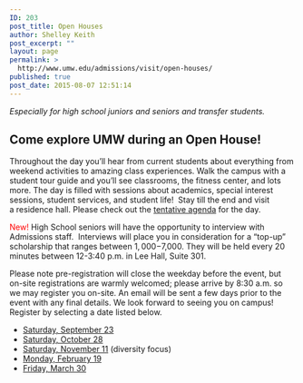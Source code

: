 ```yaml
---
ID: 203
post_title: Open Houses
author: Shelley Keith
post_excerpt: ""
layout: page
permalink: >
  http://www.umw.edu/admissions/visit/open-houses/
published: true
post_date: 2015-08-07 12:51:14
---
```

<em>Especially for high school juniors and seniors and transfer students.</em>
<h2>Come explore UMW during an Open House!</h2>
Throughout the day you’ll hear from current students about everything from weekend activities to amazing class experiences. Walk the campus with a student tour guide and you’ll see classrooms, the fitness center, and lots more. The day is filled with sessions about academics, special interest sessions, student services, and student life!  Stay till the end and visit a residence hall. Please check out the <a href="http://www.umw.edu/admissions/wp-content/uploads/sites/6/2015/08/Tentative-Agenda-Fall-2017.pdf">tentative agenda</a> for the day.

<span style="color: #ff0000">New!</span> High School seniors will have the opportunity to interview with Admissions staff.  Interviews will place you in consideration for a “top-up” scholarship that ranges between $1,000-$7,000. They will be held every 20 minutes between 12-3:40 p.m. in Lee Hall, Suite 301.

Please note pre-registration will close the weekday before the event, but on-site registrations are warmly welcomed; please arrive by 8:30 a.m. so we may register you on-site. An email will be sent a few days prior to the event with any final details. We look forward to seeing you on campus! Register by selecting a date listed below.
<ul>
 	<li><a href="https://umw.askadmissions.net/Portal/EI/ViewDetails?gid=623577c7a9e7cd1c9d42fba7fa5e32683603e8">Saturday, September 23</a></li>
 	<li><a href="https://umw.askadmissions.net/Portal/EI/ViewDetails?gid=623577f4ebd1c2171b46a893f370d7b3e1a36f">Saturday, October 28</a></li>
 	<li><a href="https://umw.askadmissions.net/Portal/EI/ViewDetails?gid=6235779f2e45dad1c64c088709dabfe6032853">Saturday, November 11</a> (diversity focus)</li>
 	<li><a href="https://umw.askadmissions.net/Portal/EI/ViewDetails?gid=623577b4112b2f2ccc43fe97b6e46aa09f1c0c">Monday, February 19</a></li>
 	<li><a href="https://umw.askadmissions.net/Portal/EI/ViewDetails?gid=623577b8dabacca0dd4868845d86c55b760deb">Friday, March 30</a></li>
</ul>